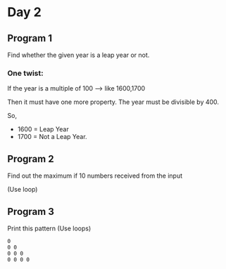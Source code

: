 # Day 2

## Program 1 

Find whether the given year is a leap year or not.

### One twist:

If the year is a multiple of 100 --> like 1600,1700

Then it must have one more property. The year must be divisible by 400.

So, 
- 1600 = Leap Year
- 1700 = Not a Leap Year.

## Program 2

Find out the maximum if 10 numbers received from the input 

(Use loop)

## Program 3 

Print this pattern (Use loops)
```
0
0 0
0 0 0
0 0 0 0
```
